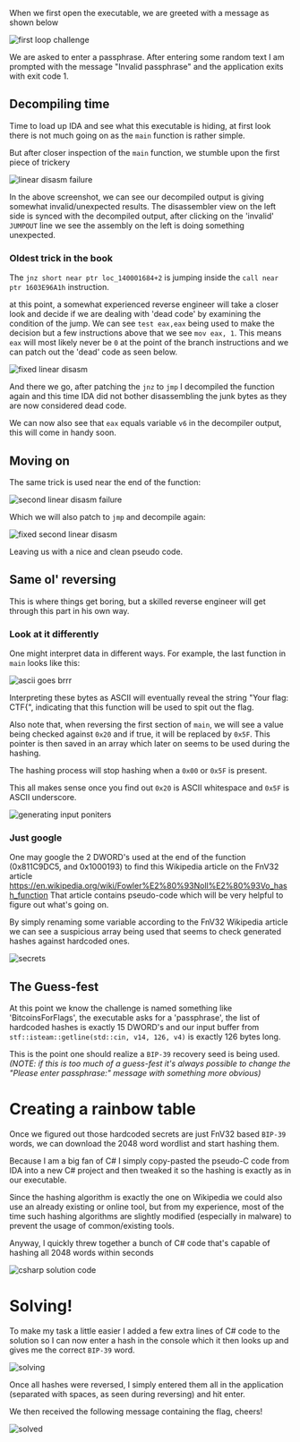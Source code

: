 When we first open the executable, we are greeted with a message as shown below

![first loop challenge](first_look.png)

We are asked to enter a passphrase. After entering some random text I am prompted with the message "Invalid passphrase"
and the application exits with exit code 1.

## Decompiling time

Time to load up IDA and see what this executable is hiding, at first look there is not much going on as the `main` function is rather simple.

But after closer inspection of the `main` function, we stumble upon the first piece of trickery

![linear disasm failure](linear_disasm_fail.png)

In the above screenshot, we can see our decompiled output is giving somewhat invalid/unexpected results.
The disassembler view on the left side is synced with the decompiled output, after clicking on the 'invalid' `JUMPOUT` line
we see the assembly on the left is doing something unexpected.

### Oldest trick in the book

The `jnz short near ptr loc_140001684+2` is jumping inside the `call near ptr 1603E96A1h` instruction.

at this point, a somewhat experienced reverse engineer will take a closer look and decide if we are
dealing with 'dead code' by examining the condition of the jump. We can see `test eax,eax` being used to make the decision
but a few instructions above that we see `mov eax, 1`. This means `eax` will most likely never be `0` at the point of the
branch instructions and we can patch out the 'dead' code as seen below.

![fixed linear disasm](disasm_fix_1.png)

And there we go, after patching the `jnz` to `jmp` I decompiled the function again and this time IDA did not bother disassembling
the junk bytes as they are now considered dead code.

We can now also see that `eax` equals variable `v6` in the decompiler output, this will come in handy soon.

## Moving on

The same trick is used near the end of the function:

![second linear disasm failure](linear_disasm_fail_2.png)

Which we will also patch to `jmp` and decompile again:

![fixed second linear disasm](disasm_fix_2.png)

Leaving us with a nice and clean pseudo code.

## Same ol' reversing

This is where things get boring, but a skilled reverse engineer will get through this part in his own way.

### Look at it differently

One might interpret data in different ways. For example, the last function in `main` looks like this:

![ascii goes brrr](ascii_char.png)

Interpreting these bytes as ASCII will eventually reveal the string "Your flag: CTF{", indicating that this function will be used to spit out the flag.

Also note that, when reversing the first section of `main`, we will see a value being checked against `0x20` and if true, it will be replaced by `0x5F`.
This pointer is then saved in an array which later on seems to be used during the hashing.

The hashing process will stop hashing when a `0x00` or `0x5F` is present.

This all makes sense once you find out `0x20` is ASCII whitespace and `0x5F` is ASCII underscore.

![generating input poniters](generate_input_ptrs.png)

### Just google

One may google the 2 DWORD's used at the end of the function (0x811C9DC5, and 0x1000193) to find this Wikipedia article on the FnV32 article https://en.wikipedia.org/wiki/Fowler%E2%80%93Noll%E2%80%93Vo_hash_function
That article contains pseudo-code which will be very helpful to figure out what's going on.

By simply renaming some variable according to the FnV32 Wikipedia article we can see a suspicious array being used that seems to check generated hashes against hardcoded ones.

![secrets](secrets.png)

## The Guess-fest

At this point we know the challenge is named something like 'BitcoinsForFlags', the executable asks for a 'passphrase',
the list of hardcoded hashes is exactly 15 DWORD's and our input buffer from `stf::isteam::getline(std::cin, v14, 126, v4)` is exactly 126 bytes long.

This is the point one should realize a `BIP-39` recovery seed is being used.
_(NOTE: if this is too much of a guess-fest it's always possible to change the "Please enter passphrase:" message with something more obvious)_

# Creating a rainbow table

Once we figured out those hardcoded secrets are just FnV32 based `BIP-39` words, we can download the 2048 word wordlist and start hashing them.

Because I am a big fan of C# I simply copy-pasted the pseudo-C code from IDA into a new C# project and then tweaked it so the hashing is exactly as in our executable.

Since the hashing algorithm is exactly the one on Wikipedia we could also use an already existing or online tool,
but from my experience, most of the time such hashing algorithms are slightly modified (especially in malware) to prevent the usage of common/existing tools.

Anyway, I quickly threw together a bunch of C# code that's capable of hashing all 2048 words within seconds

![csharp solution code](generate_hash_table.png)

# Solving!

To make my task a little easier I added a few extra lines of C# code to the solution so I can now enter a hash in the console which it then looks up and gives me the correct `BIP-39` word.

![solving](solving.png)

Once all hashes were reversed, I simply entered them all in the application (separated with spaces, as seen during reversing) and hit enter.

We then received the following message containing the flag, cheers!

![solved](solved.png)
